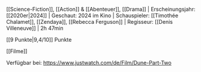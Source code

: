 
[[Science-Fiction]], [[Action]] & [[Abenteuer]], [[Drama]] | Erscheinungsjahr: [[2020er|2024]] | Geschaut: 2024 im Kino | Schauspieler: [[Timothée Chalamet]], [[Zendaya]], [[Rebecca Ferguson]] | Regisseur: [[Denis Villeneuve]] | 2h 47min

[[9 Punkte|9,4/10]] Punkte


[[Filme]]

Verfügbar bei: https://www.justwatch.com/de/Film/Dune-Part-Two